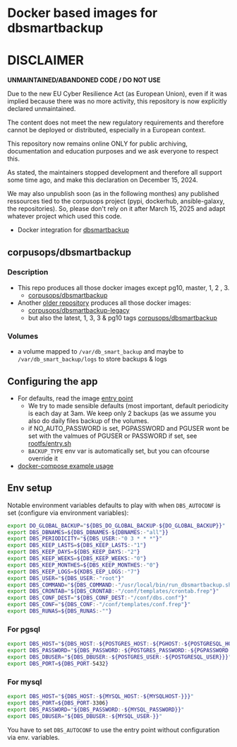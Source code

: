 # Docker based images for dbsmartbackup

DISCLAIMER
============

**UNMAINTAINED/ABANDONED CODE / DO NOT USE**

Due to the new EU Cyber Resilience Act (as European Union), even if it was implied because there was no more activity, this repository is now explicitly declared unmaintained.

The content does not meet the new regulatory requirements and therefore cannot be deployed or distributed, especially in a European context.

This repository now remains online ONLY for public archiving, documentation and education purposes and we ask everyone to respect this.

As stated, the maintainers stopped development and therefore all support some time ago, and make this declaration on December 15, 2024.

We may also unpublish soon (as in the following monthes) any published ressources tied to the corpusops project (pypi, dockerhub, ansible-galaxy, the repositories).
So, please don't rely on it after March 15, 2025 and adapt whatever project which used this code.




- Docker integration for [dbsmartbackup](https://github.com/kiorky/db_smart_backup)

## corpusops/dbsmartbackup
### Description
- This repo produces all those docker images except pg10, master, 1, 2 , 3.
    - [corpusops/dbsmartbackup](https://hub.docker.com/r/corpusops/dbsmartbackup/)
- Another [older repository](https://github.com/corpusops/setups.dbsmartbackup) produces all those docker images:
    - [corpusops/dbsmartbackup-legacy](https://hub.docker.com/r/corpusops/dbsmartbackup-legacy/)
    - but also the latest, 1, 3, 3 & pg10 tags [corpusops/dbsmartbackup](https://hub.docker.com/r/corpusops/dbsmartbackup/)

### Volumes
- a volume mapped to ``/var/db_smart_backup`` and maybe to ``/var/db_smart_backup/logs`` to store backups & logs

## Configuring the app
- For defaults, read the image [entry point](./rootfs/bin/dbs-entry.sh)
    - We try to made sensible defaults (most important, default periodicity is
      each day at 3am. We keep only 2 backups (as we assume you also do
      daily files backup of the volumes.
    - if NO_AUTO_PASSWORD is set, PGPASSWORD and PGUSER wont be set with the valmues of PGUSER or PASSWORD if set, see [rootfs/entry.sh](./rootfs/entry.sh)
    - ``BACKUP_TYPE`` env var is automatically set, but you can ofcourse override it
- [docker-compose example usage](./docker-compose.sample.yml)

## Env setup

Notable environment variables defaults to play with when ``DBS_AUTOCONF`` is set (configure via environment variables):

```sh
export DO_GLOBAL_BACKUP="${DBS_DO_GLOBAL_BACKUP-${DO_GLOBAL_BACKUP}}"
export DBS_DBNAMES=${DBS_DBNAMES-${DBNAMES:-"all"}}
export DBS_PERIODICITY="${DBS_USER:-"0 3 * * *"}"
export DBS_KEEP_LASTS=${DBS_KEEP_LASTS:-"1"}
export DBS_KEEP_DAYS=${DBS_KEEP_DAYS:-"2"}
export DBS_KEEP_WEEKS=${DBS_KEEP_WEEKS:-"0"}
export DBS_KEEP_MONTHES=${DBS_KEEP_MONTHES:-"0"}
export DBS_KEEP_LOGS=${KDBS_EEP_LOGS:-"7"}
export DBS_USER="${DBS_USER:-"root"}"
export DBS_COMMAND="${DBS_COMMAND:-"/usr/local/bin/run_dbsmartbackup.sh --quiet --no-colors"}"
export DBS_CRONTAB="${DBS_CRONTAB:-"/conf/templates/crontab.frep"}"
export DBS_CONF_DEST="${DBS_CONF_DEST:-"/conf/dbs.conf"}"
export DBS_CONF="${DBS_CONF:-"/conf/templates/conf.frep"}"
export DBS_RUNAS=${DBS_RUNAS:-""}
```

### For pgsql
```sh
export DBS_HOST="${DBS_HOST:-${POSTGRES_HOST:-${PGHOST:-${POSTGRESQL_HOST-}}}}"
export DBS_PASSWORD="${DBS_PASSWORD:-${POSTGRES_PASSWORD:-${PGPASSWORD:-${POSTGRESQL_PASSWORD-}}}}"
export DBS_DBUSER="${DBS_DBUSER:-${POSTGRES_USER:-${POSTGRESQL_USER}}}"
export DBS_PORT=${DBS_PORT-5432}
```

### For mysql
```sh
export DBS_HOST="${DBS_HOST:-${MYSQL_HOST:-${MYSQLHOST-}}}"
export DBS_PORT=${DBS_PORT-3306}
export DBS_PASSWORD="${DBS_PASSWORD:-${MYSQL_PASSWORD}}"
export DBS_DBUSER="${DBS_DBUSER:-${MYSQL_USER-}}"
```

You have to set ``DBS_AUTOCONF`` to use the entry point without configuration via env. variables.

